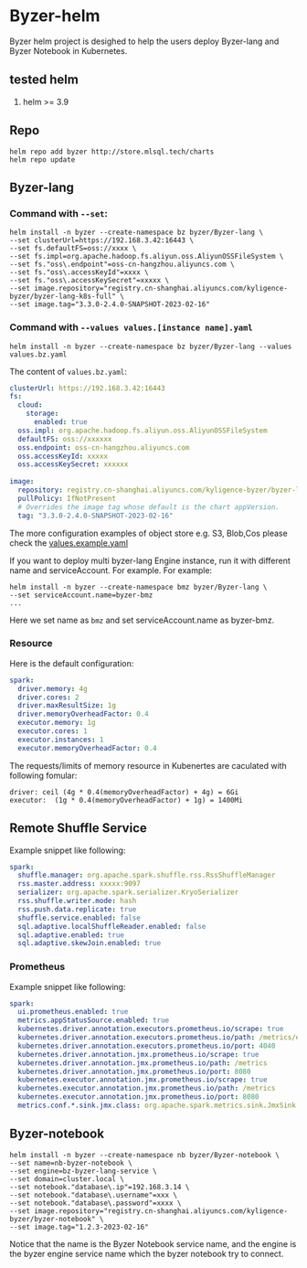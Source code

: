 # Byzer-helm

Byzer helm project is desighed to help the users deploy Byzer-lang  and Byzer Notebook in Kubernetes.

## tested helm

1. helm >= 3.9 

## Repo

```
helm repo add byzer http://store.mlsql.tech/charts
helm repo update
```

## Byzer-lang

### Command with `--set`:

```shell
helm install -n byzer --create-namespace bz byzer/Byzer-lang \
--set clusterUrl=https://192.168.3.42:16443 \
--set fs.defaultFS=oss://xxxx \
--set fs.impl=org.apache.hadoop.fs.aliyun.oss.AliyunOSSFileSystem \
--set fs."oss\.endpoint"=oss-cn-hangzhou.aliyuncs.com \
--set fs."oss\.accessKeyId"=xxxx \
--set fs."oss\.accessKeySecret"=xxxxx \
--set image.repository="registry.cn-shanghai.aliyuncs.com/kyligence-byzer/byzer-lang-k8s-full" \
--set image.tag="3.3.0-2.4.0-SNAPSHOT-2023-02-16"
```

### Command with `--values values.[instance name].yaml`


```shell
helm install -n byzer --create-namespace bz byzer/Byzer-lang --values values.bz.yaml
```

The content of `values.bz.yaml`:

```yaml
clusterUrl: https://192.168.3.42:16443
fs:
  cloud:
    storage:
      enabled: true
  oss.impl: org.apache.hadoop.fs.aliyun.oss.AliyunOSSFileSystem
  defaultFS: oss://xxxxxx
  oss.endpoint: oss-cn-hangzhou.aliyuncs.com
  oss.accessKeyId: xxxxx
  oss.accessKeySecret: xxxxxx 
  
image:
  repository: registry.cn-shanghai.aliyuncs.com/kyligence-byzer/byzer-lang-k8s-full
  pullPolicy: IfNotPresent
  # Overrides the image tag whose default is the chart appVersion.
  tag: "3.3.0-2.4.0-SNAPSHOT-2023-02-16"    
```

The more configuration examples of object store e.g. S3, Blob,Cos please check the [values.example.yaml](https://github.com/byzer-org/byzer-helm/blob/master/byzer-lang/values.example.yaml)

If you want to deploy multi byzer-lang Engine instance, run it with different name and serviceAccount. For example. For example: 


```shell
helm install -n byzer --create-namespace bmz byzer/Byzer-lang \
--set serviceAccount.name=byzer-bmz
...
```

Here we set name as `bmz` and set serviceAccount.name as byzer-bmz.

### Resource

Here is the default configuration:

```yaml
spark:
  driver.memory: 4g
  driver.cores: 2
  driver.maxResultSize: 1g  
  driver.memoryOverheadFactor: 0.4
  executor.memory: 1g
  executor.cores: 1
  executor.instances: 1   
  executor.memoryOverheadFactor: 0.4
```

The requests/limits of memory resource in Kubenertes are caculated with following fomular:

```
driver: ceil (4g * 0.4(memoryOverheadFactor) + 4g) = 6Gi
executor:  (1g * 0.4(memoryOverheadFactor) + 1g) = 1400Mi
```

## Remote Shuffle Service

Example snippet like following: 

```yaml
spark:
  shuffle.manager: org.apache.spark.shuffle.rss.RssShuffleManager  
  rss.master.address: xxxxx:9097
  serializer: org.apache.spark.serializer.KryoSerializer
  rss.shuffle.writer.mode: hash
  rss.push.data.replicate: true
  shuffle.service.enabled: false
  sql.adaptive.localShuffleReader.enabled: false
  sql.adaptive.enabled: true
  sql.adaptive.skewJoin.enabled: true
```

### Prometheus
Example snippet like following: 

```yaml
spark:
  ui.prometheus.enabled: true  
  metrics.appStatusSource.enabled: true
  kubernetes.driver.annotation.executors.prometheus.io/scrape: true
  kubernetes.driver.annotation.executors.prometheus.io/path: /metrics/executors/prometheus
  kubernetes.driver.annotation.executors.prometheus.io/port: 4040
  kubernetes.driver.annotation.jmx.prometheus.io/scrape: true
  kubernetes.driver.annotation.jmx.prometheus.io/path: /metrics
  kubernetes.driver.annotation.jmx.prometheus.io/port: 8080
  kubernetes.executor.annotation.jmx.prometheus.io/scrape: true
  kubernetes.executor.annotation.jmx.prometheus.io/path: /metrics
  kubernetes.executor.annotation.jmx.prometheus.io/port: 8080
  metrics.conf.*.sink.jmx.class: org.apache.spark.metrics.sink.JmxSink
```

## Byzer-notebook

```shell
helm install -n byzer --create-namespace nb byzer/Byzer-notebook \
--set name=nb-byzer-notebook \
--set engine=bz-byzer-lang-service \
--set domain=cluster.local \
--set notebook."database\.ip"=192.168.3.14 \
--set notebook."database\.username"=xxx \
--set notebook."database\.password"=xxxx \
--set image.repository="registry.cn-shanghai.aliyuncs.com/kyligence-byzer/byzer-notebook" \
--set image.tag="1.2.3-2023-02-16"
```

Notice that the name is the Byzer Notebook service name, and the engine is the byzer engine service name which the byzer notebook try to connect.

